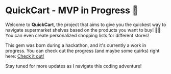 # QuickCart - MVP in Progress 🚧

Welcome to **QuickCart**, the project that aims to give you the quickest way to navigate supermarket shelves based on the products you want to buy! 🛒✨ You can even create personalized shopping lists for different stores!

This gem was born during a hackathon, and it's currently a work in progress. You can check out the progress (and maybe some quirks) right here: [Check it out!](https://quickcart-mu.vercel.app/)

Stay tuned for more updates as I navigate this coding adventure!
